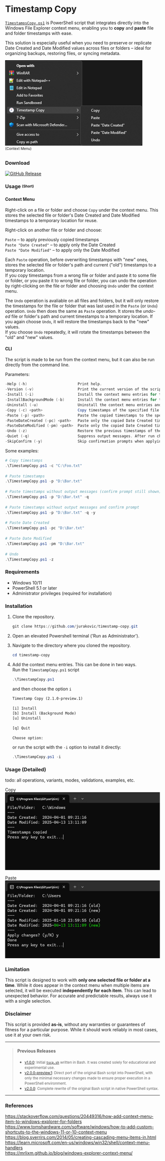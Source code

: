 ﻿
# Timestamp Copy

[`TimestampsCopy.ps1`](./TimestampCopy.ps1) is PowerShell script that integrates directly into the Windows File Explorer context menu, enabling you to **copy** and **paste** file and folder timestamps with ease.

This solution is especially useful when you need to preserve or replicate Date Created and Date Modified values across files or folders – ideal for organizing backups, restoring files, or syncing metadata.

![ContextMenu](img/contextmenu.png)  
<sup>(Context Menu)</sup>

### Download

[![GitHub Release](https://img.shields.io/github/v/release/jurakovic/timestamp-copy?include_prereleases)](https://github.com/jurakovic/timestamp-copy/releases/latest)

### Usage <sub><sup>(Short)</sup></sub>

#### Context Menu

Right-click on a file or folder and choose `Copy` under the context menu. This stores the selected file or folder's Date Created and Date Modified timestamps to a temporary location for reuse.

Right-click on another file or folder and choose:

`Paste` – to apply previously copied timestamps  
`Paste "Date Created"` – to apply only the Date Created  
`Paste "Date Modified"` – to apply only the Date Modified  

Each `Paste` operation, before overwriting timestamps with "new" ones, stores the selected file or folder's path and current ("old") timestamps to a temporary location.  
If you copy timestamps from a wrong file or folder and paste it to some file or folder, or you paste it to wrong file or folder, you can undo the operation by right-clicking on the file or folder and choosing `Undo` under the context menu.  

The `Undo` operation is avaliable on all files and folders, but it will only restore the timestamps for the file or folder that was last used in the `Paste` (or `Undo`) operation. `Undo` then does the same as `Paste` operation. It stores the *undo-ed* file or folder's path and current timestamps to a temporary location. If you again choose `Undo`, it will restore the timestamps back to the "new" values.  
If you choose `Undo` repeatedly, it will rotate the timestamps between the "old" and "new" values.  

#### CLI

The script is made to be run from the context menu, but it can also be run directly from the command line.

Parameters:
```powershell
-Help (-h)                       Print help.
-Version (-v)                    Print the current version of the script.
-Install (-i)                    Install the context menu entries for the script in standalone mode.
-InstallBackgroundMode (-b)      Install the context menu entries for the script in background mode (runs without a terminal window).
-Uninstall (-u)                  Uninstall the context menu entries and remove related data.
-Copy (-c) <path>                Copy timestamps of the specified file or folder to the clipboard.
-Paste (-p) <path>               Paste the copied timestamps to the specified file or folder.
-PasteDateCreated (-pc) <path>   Paste only the copied Date Created timestamp to the specified file or folder.
-PasteDateModified (-pm) <path>  Paste only the copied Date Created timestamp to the specified file or folder.
-Undo (-z)                       Restore the previous timestamps of the last modified file or folder.
-Quiet (-q)                      Suppress output messages. After run check $LastExitCode or $? for exit code.
-SkipConfirm (-y)                Skip confirmation prompts when applying changes.
```

Some examples:
```powershell
# Copy timestamps
.\TimestampCopy.ps1 -c "C:\Foo.txt"

# Paste timestamps
.\TimestampCopy.ps1 -p "D:\Bar.txt"

# Paste timestamps without output messages (confirm prompt still shown)
.\TimestampCopy.ps1 -p "D:\Bar.txt" -q

# Paste timestamps without output messages and confirm prompt
.\TimestampCopy.ps1 -p "D:\Bar.txt" -q -y

# Paste Date Created
.\TimestampCopy.ps1 -pc "D:\Bar.txt"

# Paste Date Modified
.\TimestampCopy.ps1 -pm "D:\Bar.txt"

# Undo
.\TimestampCopy.ps1 -z
```

### Requirements

- Windows 10/11
- PowerShell 5.1 or later  
- Administrator privileges (required for installation)

### Installation

1. Clone the repository.
	```powershell
	git clone https://github.com/jurakovic/timestamp-copy.git
	```
2. Open an elevated Powershell terminal ('Run as Administrator').
3. Navigate to the directory where you cloned the repository.
	```powershell
	cd timestamp-copy
	```
4. Add the context menu entries. This can be done in two ways.  
	Run the `TimestampCopy.ps1` script
	```powershell
	.\TimestampCopy.ps1
	```

	and then choose the option `i`
	```text
	Timestamp Copy (2.1.0-preview.1)

	[i] Install
	[b] Install (Background Mode)
	[u] Uninstall

	[q] Quit

	Choose option:
	```

	or run the script with the `-i` option to install it directly:
	```powershell
	.\TimestampCopy.ps1 -i
	```

### Usage (Detailed)

todo: all operations, variants, modes, validations, examples, etc.

Copy  
![Copy](img/copy.png)

Paste  
![Copy](img/paste.png)

### Limitation

This script is designed to work with **only one selected file or folder at a time**. While it does appear in the context menu when multiple items are selected, it will be executed **independently for each item**. This can lead to unexpected behavior. For accurate and predictable results, always use it with a single selection.

### Disclaimer

This script is provided **as-is**, without any warranties or guarantees of fitness for a particular purpose. While it should work reliably in most cases, use it at your own risk.  

---

> #### Previous Releases
>
> - <small>[v1.0.0](https://github.com/jurakovic/timestamp-copy/releases/tag/v.1.0.0): Initial [`tscp.sh`](https://github.com/jurakovic/timestamp-copy/blob/v.1.0.0/tscp.sh) written in Bash. It was created solely for educational and experimental use.</small>  
> - <small>[v2.0.0-preview.1](https://github.com/jurakovic/timestamp-copy/releases/tag/v2.0.0-preview.1): Direct port of the original Bash script into PowerShell, with only the minimal necessary changes made to ensure proper execution in a PowerShell environment.</small>  
> - <small>[v2.0.0](https://github.com/jurakovic/timestamp-copy/releases/tag/v2.0.0): Complete rewrite of the original Bash script in native PowerShell syntax.</small>  

---

### References

<https://stackoverflow.com/questions/20449316/how-add-context-menu-item-to-windows-explorer-for-folders>  
<https://www.tomshardware.com/software/windows/how-to-add-custom-shortcuts-to-the-windows-11-or-10-context-menu>  
<https://blog.sverrirs.com/2014/05/creating-cascading-menu-items-in.html>  
<https://learn.microsoft.com/en-us/windows/win32/shell/context-menu-handlers>  
<https://mrlixm.github.io/blog/windows-explorer-context-menu/>  

